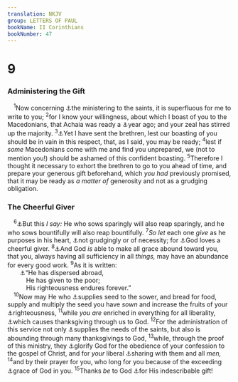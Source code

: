 ```yaml
---
translation: NKJV
group: LETTERS OF PAUL
bookName: II Corinthians 
bookNumber: 47
---
```


<div class="title"><h1>9</h1><h3>Administering the Gift</h3></div>
<span class="verse 2co_9_1"> <sup>1</sup>Now concerning <a data-toggle="tooltip" data-placement="bottom" title="Acts 11:29; Rom. 15:26; 1 Cor. 16:1; 2 Cor. 8:4; Gal. 2:10">⚓</a>the ministering to the saints, it is superfluous for me to write to you; </span>
<span class="verse 2co_9_2"><sup>2</sup>for I know your willingness, about which I boast of you to the Macedonians, that Achaia was ready a <a data-toggle="tooltip" data-placement="bottom" title="2 Cor. 8:10">⚓</a>year ago; and your zeal has stirred up the majority. </span>
<span class="verse 2co_9_3"><sup>3</sup><a data-toggle="tooltip" data-placement="bottom" title="2 Cor. 8:6, 17">⚓</a>Yet I have sent the brethren, lest our boasting of you should be in vain in this respect, that, as I said, you may be ready; </span>
<span class="verse 2co_9_4"><sup>4</sup>lest if <i>some</i> Macedonians come with me and find you unprepared, we (not to mention you!) should be ashamed of this confident boasting. </span>
<span class="verse 2co_9_5"><sup>5</sup>Therefore I thought it necessary to exhort the brethren to go to you ahead of time, and prepare your generous gift beforehand, which <i>you</i> <i>had</i> previously promised, that it may be ready as <i>a</i> <i>matter</i> <i>of</i> generosity and not as a grudging obligation.<br/></span>
<div class="title"><h3>The Cheerful Giver</h3></div>
<span class="verse 2co_9_6"> <sup>6</sup><a data-toggle="tooltip" data-placement="bottom" title="Prov. 11:24; 22:9; Gal. 6:7, 9">⚓</a>But this <i>I</i> <i>say:</i> He who sows sparingly will also reap sparingly, and he who sows bountifully will also reap bountifully. </span>
<span class="verse 2co_9_7"><sup>7</sup><i>So</i> <i>let</i> each one <i>give</i> as he purposes in his heart, <a data-toggle="tooltip" data-placement="bottom" title="Deut. 15:7">⚓</a>not grudgingly or of necessity; for <a data-toggle="tooltip" data-placement="bottom" title="Deut. 15:10; 1 Chr. 29:17; (Prov. 11:25); Rom. 12:8; (2 Cor. 8:12)">⚓</a>God loves a cheerful giver. </span>
<span class="verse 2co_9_8"><sup>8</sup><a data-toggle="tooltip" data-placement="bottom" title="(Prov. 11:24)">⚓</a>And God <i>is</i> able to make all grace abound toward you, that you, always having all sufficiency in all <i>things,</i> may have an abundance for every good work. </span>
<span class="verse 2co_9_9"><sup>9</sup>As it is written:<br/>  <a data-toggle="tooltip" data-placement="bottom" title="Ps. 112:9">⚓</a>“He has dispersed abroad,<br/>   He has given to the poor;<br/>   His righteousness endures forever.”<br/></span>
<span class="verse 2co_9_10"> <sup>10</sup>Now may He who <a data-toggle="tooltip" data-placement="bottom" title="Is. 55:10">⚓</a>supplies seed to the sower, and bread for food, supply and multiply the seed you have <i>sown</i> and increase the fruits of your <a data-toggle="tooltip" data-placement="bottom" title="Hos. 10:12">⚓</a>righteousness, </span>
<span class="verse 2co_9_11"><sup>11</sup>while <i>you</i> <i>are</i> enriched in everything for all liberality, <a data-toggle="tooltip" data-placement="bottom" title="2 Cor. 1:11">⚓</a>which causes thanksgiving through us to God. </span>
<span class="verse 2co_9_12"><sup>12</sup>For the administration of this service not only <a data-toggle="tooltip" data-placement="bottom" title="2 Cor. 8:14">⚓</a>supplies the needs of the saints, but also is abounding through many thanksgivings to God, </span>
<span class="verse 2co_9_13"><sup>13</sup>while, through the proof of this ministry, they <a data-toggle="tooltip" data-placement="bottom" title="(Matt. 5:16)">⚓</a>glorify God for the obedience of your confession to the gospel of Christ, and for <i>your</i> liberal <a data-toggle="tooltip" data-placement="bottom" title="(Heb. 13:16)">⚓</a>sharing with them and all <i>men,</i></span>
<span class="verse 2co_9_14"><sup>14</sup>and by their prayer for you, who long for you because of the exceeding <a data-toggle="tooltip" data-placement="bottom" title="2 Cor. 8:1">⚓</a>grace of God in you. </span>
<span class="verse 2co_9_15"><sup>15</sup>Thanks <i>be</i> to God <a data-toggle="tooltip" data-placement="bottom" title="(John 3:16; 4:10; Rom. 6:23; 8:32; Eph. 2:8; James 1:17)">⚓</a>for His indescribable gift!<br/></span>
